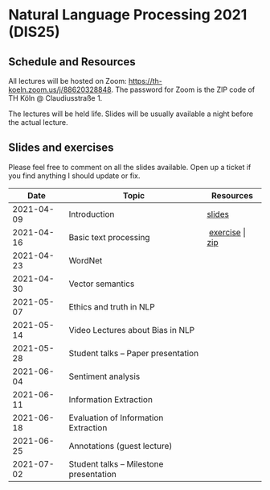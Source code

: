 # Natural Language Processing 2021 (DIS25)

## Schedule and Resources 

All lectures will be hosted on Zoom: https://th-koeln.zoom.us/j/88620328848. The password for Zoom is the ZIP code of TH Köln @ Claudiusstraße 1. 

The lectures will be held life. Slides will be usually available a night before the actual lecture. 

## Slides and exercises

Please feel free to comment on all the slides available. Open up a ticket if you find anything I should update or fix. 


| Date       | Topic                                 | Resources      |
|------------|---------------------------------------|----------------|
| 2021-04-09 | Introduction                          | [slides](slides/DIS25-01-Introduction.pdf) |
| 2021-04-16 | Basic text processing                 | [exercise](tutorials/DIS25_tutorial_1.pdf) \| [zip](tutorials/DIS25_tutorial_1.zip) |
| 2021-04-23 | WordNet                               | |
| 2021-04-30 | Vector semantics                      | |
| 2021-05-07 | Ethics and truth in NLP               | |
| 2021-05-14 | Video Lectures about Bias in NLP      | |
| 2021-05-28 | Student talks – Paper presentation    | |
| 2021-06-04 | Sentiment analysis                    | |
| 2021-06-11 | Information Extraction                | |
| 2021-06-18 | Evaluation of Information Extraction  | |
| 2021-06-25 | Annotations (guest lecture)           | | 
| 2021-07-02 | Student talks – Milestone presentation| |







